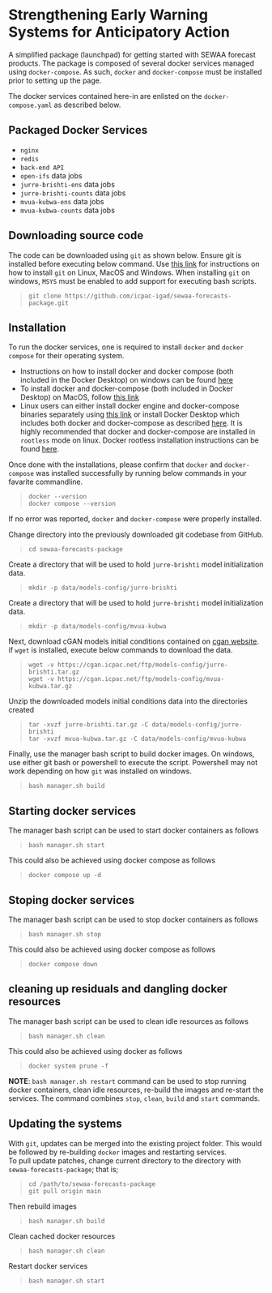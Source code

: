 # Strengthening Early Warning Systems for Anticipatory Action  

A simplified package (launchpad) for getting started with SEWAA forecast products. The package is composed of several docker services managed using `docker-compose`. As such, `docker` and `docker-compose` must be installed prior to setting up the page.  

The docker services contained here-in are enlisted on the `docker-compose.yaml` as described below.  

## Packaged Docker Services

- `nginx`  
- `redis`  
- `back-end API`  
- `open-ifs` data jobs  
- `jurre-brishti-ens` data jobs  
- `jurre-brishti-counts` data jobs  
- `mvua-kubwa-ens` data jobs  
- `mvua-kubwa-counts` data jobs  

## Downloading source code  

The code can be downloaded using `git` as shown below. Ensure git is installed before executing below command. Use [this link](https://git-scm.com/book/en/v2/Getting-Started-Installing-Git) for instructions on how to install `git` on Linux, MacOS and Windows. When installing `git` on windows, `MSYS` must be enabled to add support for executing bash scripts.  

> `git clone https://github.com/icpac-igad/sewaa-forecasts-package.git`  

## Installation  

To run the docker services, one is required to install `docker` and `docker compose` for their operating system.  

- Instructions on how to install docker and docker compose (both included in the Docker Desktop) on windows can be found [here](https://docs.docker.com/desktop/setup/install/windows-install/)  
- To install docker and docker-compose (both included in Docker Desktop) on MacOS, follow [this link](https://docs.docker.com/desktop/setup/install/mac-install/)  
- Linux users can either install docker engine and docker-compose binaries separately using [this link](https://docs.docker.com/engine/install/) or install Docker Desktop which includes both docker and docker-compose as described [here](https://docs.docker.com/desktop/setup/install/linux/). It is highly recommended that docker and docker-compose are installed in `rootless` mode on linux. Docker rootless installation instructions can be found [here](https://docs.docker.com/engine/security/rootless/).
  
Once done with the installations, please confirm that `docker` and `docker-compose` was installed successfully by running below commands in your favarite commandline.  

> `docker --version`  
> `docker compose --version`  

If no error was reported, `docker` and `docker-compose` were properly  installed.  

 Change directory into the previously downloaded git codebase from GitHub.  
 > `cd sewaa-forecasts-package`  

 Create a directory that will be used to hold `jurre-brishti` model initialization data.  

> `mkdir -p data/models-config/jurre-brishti`  

 Create a directory that will be used to hold `jurre-brishti` model initialization data.  

> `mkdir -p data/models-config/mvua-kubwa`  

Next, download cGAN models initial conditions contained on [cgan website](https://cgan.icpac.net/ftp/models-config/). if `wget` is installed, execute below commands to download the data.  

> `wget -v https://cgan.icpac.net/ftp/models-config/jurre-brishti.tar.gz`  
> `wget -v https://cgan.icpac.net/ftp/models-config/mvua-kubwa.tar.gz`

Unzip the downloaded models initial conditions data into the directories created  

> `tar -xvzf jurre-brishti.tar.gz -C data/models-config/jurre-brishti`  
> `tar -xvzf mvua-kubwa.tar.gz -C data/models-config/mvua-kubwa`  

 Finally, use the manager bash script to build docker images. On windows, use either git bash or powershell to execute the script. Powershell may not work depending on how `git` was installed on windows.

 > `bash manager.sh build`  

## Starting docker services  

 The manager bash script can be used to start docker containers as follows  

 > `bash manager.sh start`  

 This could also be achieved using docker compose as follows  

 > `docker compose up -d`  

## Stoping docker services  

 The manager bash script can be used to stop docker containers as follows  

 > `bash manager.sh stop`  

 This could also be achieved using docker compose as follows  

 > `docker compose down`  

## cleaning up residuals and dangling docker resources  

The manager bash script can be used to clean idle resources as follows  

 > `bash manager.sh clean`  

 This could also be achieved using docker as follows  

 > `docker system prune -f`  

 **NOTE**: `bash manager.sh restart` command can be used to stop running docker containers, clean idle resources, re-build the images and re-start the services. The command combines `stop`, `clean`, `build` and `start` commands.  

## Updating the systems  

With `git`, updates can be merged into the existing project folder. This would be followed by re-building `docker` images and restarting services.  
To pull update patches, change current directory to the directory with `sewaa-forecasts-package`; that is;

> `cd /path/to/sewaa-forecasts-package`  
> `git pull origin main`  

Then rebuild images  

> `bash manager.sh build`  

Clean cached docker resources  

> `bash manager.sh clean`  

Restart docker services  

> `bash manager.sh start`  
